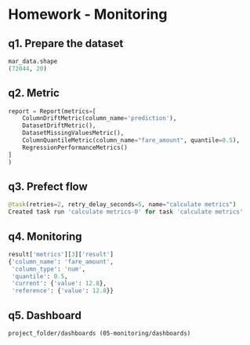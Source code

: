 # Homework - Monitoring

## q1. Prepare the dataset

```python
mar_data.shape
(72044, 20)
```

## q2. Metric

```python
report = Report(metrics=[
    ColumnDriftMetric(column_name='prediction'),
    DatasetDriftMetric(),
    DatasetMissingValuesMetric(),
    ColumnQuantileMetric(column_name="fare_amount", quantile=0.5),
    RegressionPerformanceMetrics()
]
)
```

## q3. Prefect flow

```python
@task(retries=2, retry_delay_seconds=5, name="calculate metrics")
Created task run 'calculate metrics-0' for task 'calculate metrics'
```
## q4. Monitoring

```python
result['metrics'][3]['result']
{'column_name': 'fare_amount',
 'column_type': 'num',
 'quantile': 0.5,
 'current': {'value': 12.8},
 'reference': {'value': 12.8}}
 ```

## q5. Dashboard

```terminal
project_folder/dashboards (05-monitoring/dashboards)
```